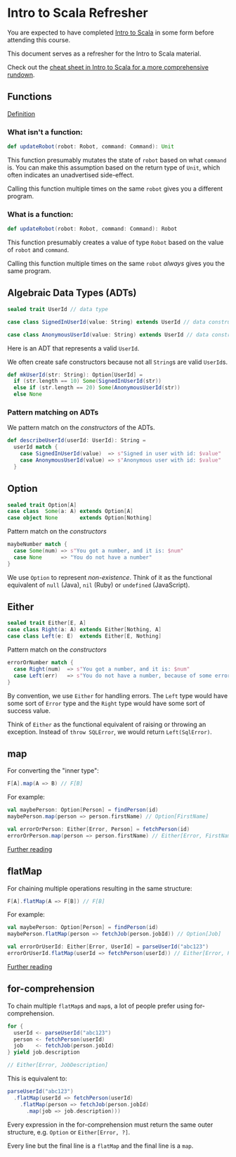 # Intro to Scala Refresher

You are expected to have completed [Intro to Scala](https://github.com/wjlow/intro-to-scala) in some form before attending this course.

This document serves as a refresher for the Intro to Scala material.

Check out the [cheat sheet in Intro to Scala for a more comprehensive rundown](https://github.com/wjlow/intro-to-scala/blob/master/cheat-sheet.md).

## Functions

[Definition](https://github.com/wjlow/intro-to-scala/blob/master/cheat-sheet.md#what-are-pure-functions)

### What isn't a function:

```scala
def updateRobot(robot: Robot, command: Command): Unit
```

This function presumably mutates the state of `robot` based on what `command` is. You can make this assumption based on the return type of `Unit`, which often indicates an unadvertised side-effect.

Calling this function multiple times on the same `robot` gives you a different program.

### What is a function:

```scala
def updateRobot(robot: Robot, command: Command): Robot
```

This function presumably creates a value of type `Robot` based on the value of `robot` and `command`. 

Calling this function multiple times on the same `robot` _always_ gives you the same program.

## Algebraic Data Types (ADTs)

```scala
sealed trait UserId // data type 

case class SignedInUserId(value: String) extends UserId // data constructor

case class AnonymousUserId(value: String) extends UserId // data constructor
```

Here is an ADT that represents a valid `UserId`. 

We often create safe constructors because not all `String`s are valid `UserId`s.

```scala
def mkUserId(str: String): Option[UserId] =
  if (str.length == 10) Some(SignedInUserId(str))
  else if (str.length == 20) Some(AnonymousUserId(str))
  else None
```

### Pattern matching on ADTs

We pattern match on the _constructors_ of the ADTs.

```scala
def describeUserId(userId: UserId): String = 
  userId match {
    case SignedInUserId(value)  => s"Signed in user with id: $value" 
    case AnonymousUserId(value) => s"Anonymous user with id: $value"
  }
```

## Option

```scala
sealed trait Option[A]
case class  Some(a: A) extends Option[A]
case object None       extends Option[Nothing]
```

Pattern match on the _constructors_

```scala
maybeNumber match {
  case Some(num) => s"You got a number, and it is: $num"
  case None      => "You do not have a number"
}
```

We use `Option` to represent _non-existence_. Think of it as the functional equivalent of `null` (Java), `nil` (Ruby) or `undefined` (JavaScript).

## Either

```scala
sealed trait Either[E, A]
case class Right(a: A) extends Either[Nothing, A]
case class Left(e: E)  extends Either[E, Nothing]
```

Pattern match on the _constructors_

```scala
errorOrNumber match {
  case Right(num)  => s"You got a number, and it is: $num"
  case Left(err)   => s"You do not have a number, because of some error: ${err.getMessage}"
}
```

By convention, we use `Either` for handling errors. The `Left` type would have some sort of `Error` type and the `Right` type would have some sort of success value.

Think of `Either` as the functional equivalent of raising or throwing an exception. Instead of `throw SQLError`, we would return `Left(SqlError)`.

## map

For converting the "inner type":

```scala
F[A].map(A => B) // F[B]
```

For example:

```scala
val maybePerson: Option[Person] = findPerson(id)
maybePerson.map(person => person.firstName) // Option[FirstName]
```

```scala
val errorOrPerson: Either[Error, Person] = fetchPerson(id)
errorOrPerson.map(person => person.firstName) // Either[Error, FirstName]
```

[Further reading](https://github.com/wjlow/intro-to-scala/blob/master/cheat-sheet.md#1-functor)

## flatMap

For chaining multiple operations resulting in the same structure:

```scala
F[A].flatMap(A => F[B]) // F[B]
```

For example:

```scala
val maybePerson: Option[Person] = findPerson(id)
maybePerson.flatMap(person => fetchJob(person.jobId)) // Option[Job]
```

```scala
val errorOrUserId: Either[Error, UserId] = parseUserId("abc123") 
errorOrUserId.flatMap(userId => fetchPerson(userId)) // Either[Error, Person]
```

[Further reading](https://github.com/wjlow/intro-to-scala/blob/master/cheat-sheet.md#3-monad)

## for-comprehension

To chain multiple `flatMap`s and `map`s, a lot of people prefer using for-comprehension.

```scala
for {
  userId <- parseUserId("abc123")
  person <- fetchPerson(userId)
  job    <- fetchJob(person.jobId)
} yield job.description

// Either[Error, JobDescription]
```

This is equivalent to:

```scala
parseUserId("abc123")
  .flatMap(userId => fetchPerson(userId)
    .flatMap(person => fetchJob(person.jobId)
      .map(job => job.description)))
```

Every expression in the for-comprehension must return the same outer structure, e.g. `Option` or `Either[Error, ?]`. 

Every line but the final line is a `flatMap` and the final line is a `map`.
